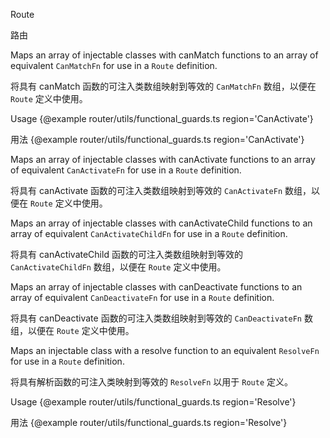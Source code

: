 Route

路由

Maps an array of injectable classes with canMatch functions to an array of equivalent
`CanMatchFn` for use in a `Route` definition.

将具有 canMatch 函数的可注入类数组映射到等效的 `CanMatchFn` 数组，以便在 `Route` 定义中使用。

Usage {&commat;example router/utils/functional_guards.ts region='CanActivate'}

用法 {&commat;example router/utils/functional_guards.ts region='CanActivate'}

Maps an array of injectable classes with canActivate functions to an array of equivalent
`CanActivateFn` for use in a `Route` definition.

将具有 canActivate 函数的可注入类数组映射到等效的 `CanActivateFn` 数组，以便在 `Route` 定义中使用。

Maps an array of injectable classes with canActivateChild functions to an array of equivalent
`CanActivateChildFn` for use in a `Route` definition.

将具有 canActivateChild 函数的可注入类数组映射到等效的 `CanActivateChildFn` 数组，以便在 `Route` 定义中使用。

Maps an array of injectable classes with canDeactivate functions to an array of equivalent
`CanDeactivateFn` for use in a `Route` definition.

将具有 canDeactivate 函数的可注入类数组映射到等效的 `CanDeactivateFn` 数组，以便在 `Route` 定义中使用。

Maps an injectable class with a resolve function to an equivalent `ResolveFn`
for use in a `Route` definition.

将具有解析函数的可注入类映射到等效的 `ResolveFn` 以用于 `Route` 定义。

Usage {&commat;example router/utils/functional_guards.ts region='Resolve'}

用法 {&commat;example router/utils/functional_guards.ts region='Resolve'}